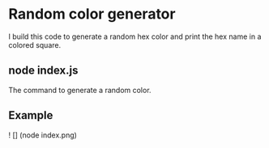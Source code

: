 # Random color generator

I build this code to generate a random hex color and print the hex name in a colored square.

## node index.js

The command to generate a random color.

## Example

! [] (node index.png)
